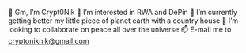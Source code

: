 👋 Gm, I’m Crypt0Nik
👀 I’m interested in RWA and DePin
🌱 I’m currently getting better my little piece of planet earth with a country house
💞️ I’m looking to collaborate on peace all over the universe
📫 E-mail me to cryptoniknik@gmail.com
